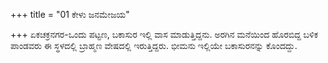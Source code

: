 +++
title = "01 ಕೇಳು ಜನಮೇಜಯ"

+++
ಏಕಚಕ್ರನಗರ-ಒಂದು ಪಟ್ಟಣ, ಬಕಾಸುರ ಇಲ್ಲಿ ವಾಸ ಮಾಡುತ್ತಿದ್ದನು. ಅರಗಿನ ಮನೆಯಿಂದ ಹೊರಬಿದ್ದ ಬಳಿಕ ಪಾಂಡವರು ಈ ಸ್ಥಳದಲ್ಲಿ ಬ್ರಾಹ್ಮಣ ವೇಷದಲ್ಲಿ ಇರುತ್ತಿದ್ದರು. ಭೀಮನು ಇಲ್ಲಿಯೇ ಬಕಾಸುರನನ್ನು ಕೊಂದದ್ದು.